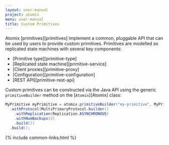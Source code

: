 ```yaml
---
layout: user-manual
project: atomix
menu: user-manual
title: Custom Primitives
---
```


Atomix [primitives][primitives] implement a common, pluggable API that can be used by users to provide custom primitives. Primitives are modelled as replicated state machines with several key components:
* [Primitive type][primitive-type]
* [Replicated state machine][primitive-service]
* [Client proxies][primitive-proxy]
* [Configuration][primitive-configuration]
* [REST API][primitive-rest-api]

Custom primitives can be constructed via the Java API using the generic `primitiveBuilder` method on the [`Atomix`][Atomix] class:

```java
MyPrimitive myPrimitive = atomix.primitiveBuilder("my-primitive", MyPrimitive.Type.instance())
  .withProtocol(MultiPrimaryProtocol.builder()
    .withReplication(Replication.ASYNCHRONOUS)
    .withNumBackups(2)
    .build())
  .build();
```

{% include common-links.html %}
